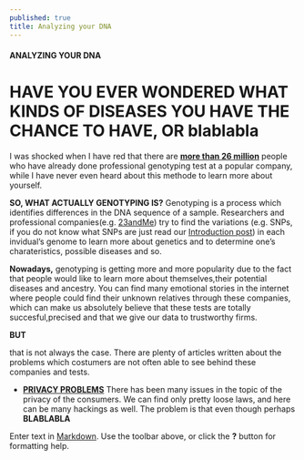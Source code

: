 ```yaml
---
published: true
title: Analyzing your DNA
---
```

#### ANALYZING YOUR DNA

# HAVE YOU EVER WONDERED WHAT KINDS OF DISEASES YOU HAVE THE CHANCE TO HAVE, OR blablabla

I was shocked when I have red that there are [**more than 26 million**](https://www.technologyreview.com/s/612880/more-than-26-million-people-have-taken-an-at-home-ancestry-test/) people who have already done professional genotyping test at a popular company, while I have never even heard about this methode to learn more about yourself.

**SO, WHAT ACTUALLY GENOTYPING IS?**
Genotyping is a process which identifies differences in the DNA sequence of a sample. Researchers and professional companies(e.g. [23andMe](https://www.23andme.com/)) try to find the variations (e.g. SNPs, if you do not know what SNPs are just read our [Introduction post](https://juliaht.github.io/myDNA//introduction)) in each invidual’s genome to learn more about genetics and to determine one’s charateristics, possible diseases and so. 

**Nowadays,**
genotyping is getting more and more popularity due to the fact that people would like to learn more about themselves,their potential diseases and ancestry. You can find many emotional stories in the internet where people could find their unknown relatives through these companies, which can make us absolutely believe that these tests are totally succesful,precised and that we give our data to trustworthy firms. 

**BUT**

that is not always the case. There are plenty of articles written about the problems which costumers are not often able to see behind these companies and tests.

- **[PRIVACY PROBLEMS](https://www.cnbc.com/2018/06/16/5-biggest-risks-of-sharing-dna-with-consumer-genetic-testing-companies.html)**
	There has been many issues in the topic of the privacy of the consumers. We can find only pretty loose laws, and 	here can be many hackings as well. The problem is that even though perhaps  **BLABLABLA**








Enter text in [Markdown](http://daringfireball.net/projects/markdown/). Use the toolbar above, or click the **?** button for formatting help.
